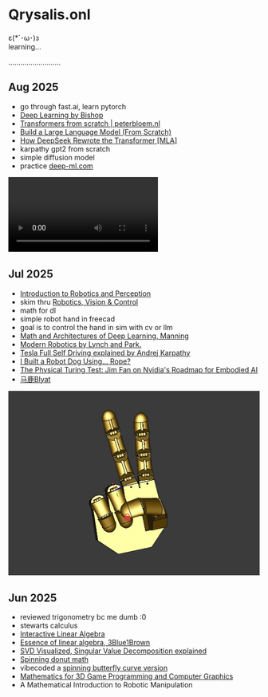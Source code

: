 # Qrysalis.onl

ε(*´･ω･)з  
learning...

..........................

## Aug 2025


* go through fast.ai, learn pytorch
* [Deep Learning by Bishop](https://www.bishopbook.com/)
* [Transformers from scratch | peterbloem.nl](https://peterbloem.nl/blog/transformers)
* [Build a Large Language Model (From Scratch)](https://www.manning.com/books/build-a-large-language-model-from-scratch)
* [How DeepSeek Rewrote the Transformer [MLA]](https://www.youtube.com/watch?v=0VLAoVGf_74&ab_channel=WelchLabs)
* karpathy gpt2 from scratch
* simple diffusion model
* practice [deep-ml.com](https://www.deep-ml.com/problems)

![video](ass/diffusion.mp4)

## Jul 2025

* [Introduction to Robotics and Perception](https://www.roboticsbook.org/intro.html)
* skim thru [Robotics, Vision & Control](https://petercorke.com/)
* math for dl
* simple robot hand in freecad
* goal is to control the hand in sim with cv or llm
* [Math and Architectures of Deep Learning, Manning](https://www.manning.com/books/math-and-architectures-of-deep-learning)
* [Modern Robotics by Lynch and Park.](https://www.youtube.com/playlist?list=PLggLP4f-rq02vX0OQQ5vrCxbJrzamYDfx)
* [Tesla Full Self Driving explained by Andrej Karpathy](https://www.youtube.com/watch?v=3SypMvnQT_s&ab_channel=TeslaOwnersOnline)
* [I Built a Robot Dog Using... Rope?](https://www.youtube.com/watch?v=8s9TjRz01fo&t=1119s&ab_channel=AaedMusa)
* [The Physical Turing Test: Jim Fan on Nvidia's Roadmap for Embodied AI](https://www.youtube.com/watch?v=_2NijXqBESI&t=33s&ab_channel=SequoiaCapital)
* [马鹿Blyat](https://www.youtube.com/@blyat1350)

![Robot Hand CAD](ass/cadhand.png)

## Jun 2025

* reviewed trigonometry bc me dumb :0
* stewarts calculus
* [Interactive Linear Algebra](https://textbooks.math.gatech.edu/ila/)
* [Essence of linear algebra, 3Blue1Brown](https://www.youtube.com/playlist?list=PLZHQObOWTQDPD3MizzM2xVFitgF8hE_ab)
* [SVD Visualized, Singular Value Decomposition explained](https://www.youtube.com/watch?v=vSczTbgc8Rc&ab_channel=VisualKernel)
* [Spinning donut math](https://www.a1k0n.net/2011/07/20/donut-math.html)
* vibecoded a [spinning butterfly curve version](ass/spinningbf.mp4)
* [Mathematics for 3D Game Programming and Computer Graphics](https://mathfor3dgameprogramming.com/)
* A Mathematical Introduction to Robotic Manipulation
